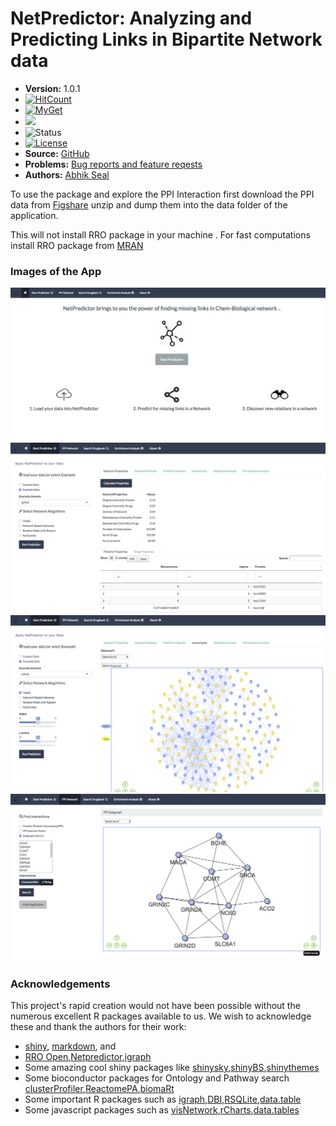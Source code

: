 <!--- 
  NOTE: this file is modified by running `redocument`, via `README.Rmd`
  only the Version line is modified.
 -->

# NetPredictor: Analyzing and Predicting Links in Bipartite Network data

* **Version:** 1.0.1
* [![HitCount](http://hits.dwyl.io/abhik1368/Shiny_NetPredictor.svg)](5000)
* [![MyGet](https://img.shields.io/myget/mongodb/dt/MongoDB.Driver.Core.svg)](21)
* [![](http://cranlogs.r-pkg.org/badges/netdiffuseR)](http://cran.rstudio.com/web/packages/netdiffuseR/index.html)
* ![Status](http://img.shields.io/badge/status-In_development_%28STABLE%29-red.svg?style=flat)
* [![License](http://img.shields.io/badge/license-AGPL--3-orange.svg?style=flat)](https://www.gnu.org/licenses/agpl-3.0.html)
* **Source:** [GitHub](https://github.com/abhik1368/Shiny_NetPredictor)
* **Problems:** [Bug reports and feature reqests](https://github.com/abhik1368/netpredicter/issues)
* **Authors:** [Abhik Seal](https://www.linkedin.com/in/abseal)


To use the package and explore the PPI Interaction first download the PPI data from [Figshare](https://figshare.com/articles/Interactome_data/5572774) unzip and dump them into the data folder of the application.


This will not install RRO package in your machine . For fast computations install RRO package from [MRAN](https://mran.revolutionanalytics.com/download/#download)

### Images of the App
![Network Properties](figures/Fig1.png)
![Network Plots](figures/Fig2.png)
![DrugBank Predictions](figures/Fig3.png)
![Ontology and Pathway Search](figures/Fig4.png)

### Acknowledgements

This project's rapid creation would not have been possible without
the numerous excellent R packages available to us.  We wish to
acknowledge these and thank the authors for their work:

* [shiny](http://cran.r-project.org/web/packages/shiny/index.html), [markdown](http://cran.r-project.org/web/packages/markdown/index.html), and 
* [RRO Open](https://mran.revolutionanalytics.com/open/),[Netpredictor](https://github.com/abhik1368/netpredicter),[igraph](https://cran.r-project.org/web/packages/igraph/index.html)
* Some amazing cool shiny packages like [shinysky](https://github.com/AnalytixWare/ShinySky),[shinyBS](https://github.com/ebailey78/shinyBS),[shinythemes](https://github.com/rstudio/shinythemes)
* Some bioconductor packages for Ontology and Pathway search
[clusterProfiler](http://bioconductor.org/packages/release/bioc/html/clusterProfiler.html),[ReactomePA](http://bioconductor.org/packages/release/bioc/html/ReactomePA.html),[biomaRt](http://bioconductor.org/packages/release/bioc/html/biomaRt.html)
* Some important R packages such as
[igraph](http://igraph.org/r/),[DBI](https://cran.r-project.org/web/packages/DBI/index.html),[RSQLite](https://cran.r-project.org/web/packages/RSQLite/index.html),[data.table](https://cran.r-project.org/web/packages/data.table/index.html)
* Some javascript packages such as [visNetwork](http://dataknowledge.github.io/visNetwork/),[rCharts](http://rcharts.io/),[data.tables](https://cran.r-project.org/web/packages/data.table/index.html)




